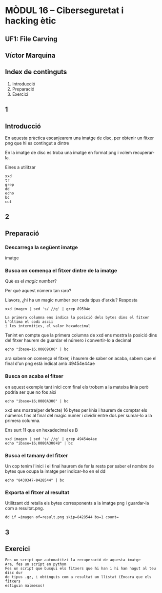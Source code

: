 # MÒDUL 16 – Ciberseguretat i hacking ètic

## UF1: File Carving

## Víctor Marquina

## Index de continguts

1. Introducció
2. Preparació
3. Exercici

## 1

## Introducció

En aquesta pràctica escanjearem una imatge de disc, per obtenir un fitxer png que hi
es contingut a dintre

En la imatge de disc es troba una imatge en format png i volem recuperar-la.

Eines a utilitzar

```
xxd
tr
grep
dd
echo
bc
cut
```
## 2

## Preparació

### Descarrega la següent imatge

imatge

### Busca on comença el fitxer dintre de la imatge

Què es el _magic number_?

Per què aquest número tan raro?

Llavors, ¿hi ha un magic number per cada tipus d'arxiu? Resposta

```
xxd imagen | sed 's/ //g' | grep 89504e
```
```
La primera columna ens indica la posició dels bytes dins el fitxer
L'última el codi ascii
i les intermitjes, el valor hexadecimal
```

Tenint en compte que la primera columna de xxd ens mostra la posició dins del fitxer
haurem de guardar el número i convertir-lo a decimal

```
echo "ibase=16;00809C00" | bc
```
ara sabem on comença el fitxer, i haurem de saber on acaba, sabem que el final d'un
png està indicat amb 49454e44ae

### Busca on acaba el fitxer

en aquest exemple tant inici com final els trobem a la mateixa línia però podria ser
que no fos així

```
echo "ibase=16;0080A300" | bc
```
xxd ens mostra(per defecte) 16 bytes per línia i haurem de comptar els números fins al
final del magic numer i dividir entre dos per sumar-lo a la primera columna.

Ens surt 11 que en hexadecimal es B

```
xxd imagen | sed 's/ //g' | grep 49454e4ae
echo "ibase=16;0080A300+B" | bc
```
### Busca el tamany del fitxer

Un cop tenim l'inici i el final haurem de fer la resta per saber el nombre de bytes
que ocupa la imatge per indicar-ho en el dd

```
echo "8430347-8428544" | bc
```
### Exporta el fitxer al resultat

Utilitzant dd retalla els bytes corresponents a la imatge png i guardar-la com a
resultat.png.

```
dd if =imagen of=result.png skip=8428544 bs=1 count=
```
## 3

## Exercici

```
Fes un script que automatitzi la recuperació de aquesta imatge
Ara, fes un script en python
Fes un script que busqui els fitxers que hi han i hi han hagut al teu disc dur
de tipus .gz, i obtinguis com a resultat un llistat (Encara que els fitxers
estiguin malmesos)
```

